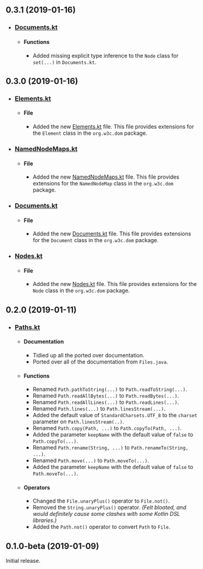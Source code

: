 ## 0.3.1 (2019-01-16)
* ### [Documents.kt](https://gitlab.com/Olivki/kanon-kextensions/blob/master/src/main/kotlin/dom/Documents.kt)
  * #### Functions
    * Added missing explicit type inference to the `Node` class for `set(...)` in `Documents.kt`.

## 0.3.0 (2019-01-16)

* ### [Elements.kt](https://gitlab.com/Olivki/kanon-kextensions/blob/master/src/main/kotlin/dom/Elements.kt)
  * #### File
    * Added the new [Elements.kt](https://gitlab.com/Olivki/kanon-kextensions/blob/master/src/main/kotlin/dom/Elements.kt) file. This file provides extensions for the `Element` class in the `org.w3c.dom` package.
* ### [NamedNodeMaps.kt](https://gitlab.com/Olivki/kanon-kextensions/blob/master/src/main/kotlin/dom/NamedNodeMaps.kt)
  * #### File
    * Added the new [NamedNodeMaps.kt](https://gitlab.com/Olivki/kanon-kextensions/blob/master/src/main/kotlin/dom/NamedNodeMaps.kt) file. This file provides extensions for the `NamedNodeMap` class in the `org.w3c.dom` package.
* ### [Documents.kt](https://gitlab.com/Olivki/kanon-kextensions/blob/master/src/main/kotlin/dom/Documents.kt)
  * #### File
    * Added the new [Documents.kt](https://gitlab.com/Olivki/kanon-kextensions/blob/master/src/main/kotlin/dom/Documents.kt) file. This file provides extensions for the `Document` class in the `org.w3c.dom` package.
* ### [Nodes.kt](https://gitlab.com/Olivki/kanon-kextensions/blob/master/src/main/kotlin/dom/Nodes.kt)
  * #### File
    * Added the new [Nodes.kt](https://gitlab.com/Olivki/kanon-kextensions/blob/master/src/main/kotlin/dom/Nodes.kt) file. This file provides extensions for the `Node` class in the `org.w3c.dom` package.

## 0.2.0 (2019-01-11)

* ### [Paths.kt](https://gitlab.com/Olivki/kanon-kextensions/blob/master/src/main/kotlin/io/Paths.kt)

  * #### Documentation
    * Tidied up all the ported over documentation.
    * Ported over all of the documentation from `Files.java`.

  * #### Functions
    * Renamed `Path.pathToString(...)` to `Path.readToString(...)`.
    * Renamed `Path.readAllBytes(...)` to `Path.readBytes(...)`.
    * Renamed `Path.readAllLines(...)` to `Path.readLines(...)`.
    * Renamed `Path.lines(...)` to `Path.linesStream(...)`.
    * Added the default value of `StandardCharsets.UTF_8` to the `charset` parameter on `Path.linesStream(..)`.
    * Renamed `Path.copy(Path, ...)` to `Path.copyTo(Path, ...)`.
    * Added the parameter `keepName` with the default value of `false` to `Path.copyTo(...)`.
    * Renamed `Path.rename(String, ...)` to `Path.renameTo(String, ...)`.
    * Renamed `Path.move(...)` to `Path.moveTo(...)`.
    * Added the parameter `keepName` with the default value of `false` to `Path.moveTo(...)`.

  * #### Operators
    * Changed the `File.unaryPlus()` operator to `File.not()`.
    * Removed the `String.unaryPlus()` operator. *(Felt bloated, and would definitely cause some clashes with some Kotlin DSL libraries.)*
    * Added the `Path.not()` operator to convert `Path` to `File`.

## 0.1.0-beta (2019-01-09)
Initial release.